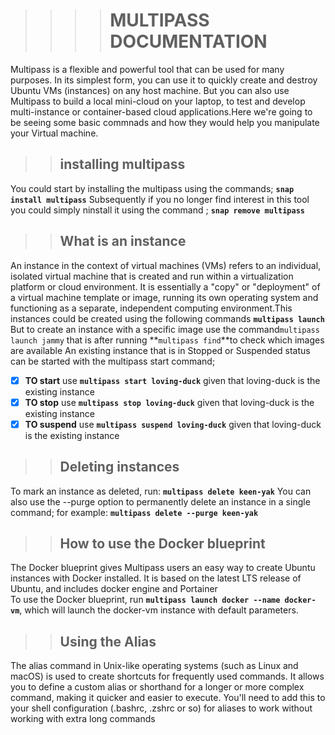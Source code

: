 >>>><h1>MULTIPASS DOCUMENTATION
Multipass is a flexible and powerful tool that can be used for many purposes.
In its simplest form, you can use it to quickly create and destroy Ubuntu VMs (instances) on any host machine.
 But you can also use Multipass to build a local mini-cloud on your laptop, to test and develop multi-instance
 or container-based cloud applications.Here we're going to be seeing some basic commnads and how they would
 help you manipulate your Virtual machine.

 >><h2>installing multipass  
 You could start by installing the multipass using the commands;
 __``snap install multipass``__
 Subsequently if you no longer find interest in this tool you could simply ninstall it using the command ;
 __``snap remove multipass``__

 >><h2>What is an instance  
 An instance in the context of virtual machines (VMs) refers to an individual, isolated virtual machine that is
 created and run within a virtualization platform or cloud environment. It is essentially a "copy" or "deployment"
  of a virtual machine template or image, running its own operating system and functioning as a separate, independent
  computing environment.This instances could be created using the following commands
  __``multipass launch``__
  But to create an instance with a specific image use the command``multipass launch jammy`` that is after running **``multipass find``**to check which images are available
  An existing instance that is in Stopped or Suspended status can be started with the multipass start command;
  - [x] __TO start__ use **``multipass start loving-duck``** given that loving-duck is the existing instance
  - [x] __TO stop__  use **``multipass stop loving-duck``** given that loving-duck is the existing instance
  - [x] __TO suspend__ use **``multipass suspend loving-duck``** given that loving-duck is the existing instance
  >><h2>Deleting instances
  To mark an instance as deleted, run:
**``multipass delete keen-yak``**
You can also use the --purge option to permanently delete an instance in a single command; for example:
**``multipass delete --purge keen-yak``**  

>><h2>How to use the Docker blueprint  
The Docker blueprint gives Multipass users an easy way to create Ubuntu instances with Docker installed. It is based on the latest LTS release of Ubuntu, and includes docker engine and Portainer  
To use the Docker blueprint, run **``multipass launch docker --name docker-vm``**, which will launch the docker-vm instance with default parameters.  

>><h2>Using the Alias   
The alias command in Unix-like operating systems (such as Linux and macOS) is used to create shortcuts for frequently used commands. It allows you to define a custom alias or shorthand for a longer or more complex command, making it quicker and easier to execute. You'll need to add this to your shell configuration (.bashrc, .zshrc or so) for aliases to work without working with extra long commands



